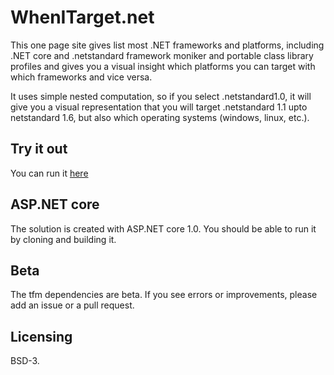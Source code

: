 # WhenITarget.net

This one page site gives list most .NET frameworks and platforms, including .NET core and .netstandard framework moniker
and portable class library profiles and  gives you a visual insight which platforms you can target with which frameworks and vice versa.

It uses  simple nested computation, so if you select .netstandard1.0, it will give you a visual representation that you will target 
.netstandard 1.1 upto netstandard 1.6, but also which operating systems (windows, linux, etc.).

## Try it out
You can run it [here](http://when-i-target.azurewebsites.net/)

## ASP.NET core
The solution is created with ASP.NET core 1.0. You should be able to run it by cloning and building it.

## Beta
The tfm dependencies are beta. If you see errors or improvements, please add an issue or a pull request.

## Licensing
BSD-3. 
